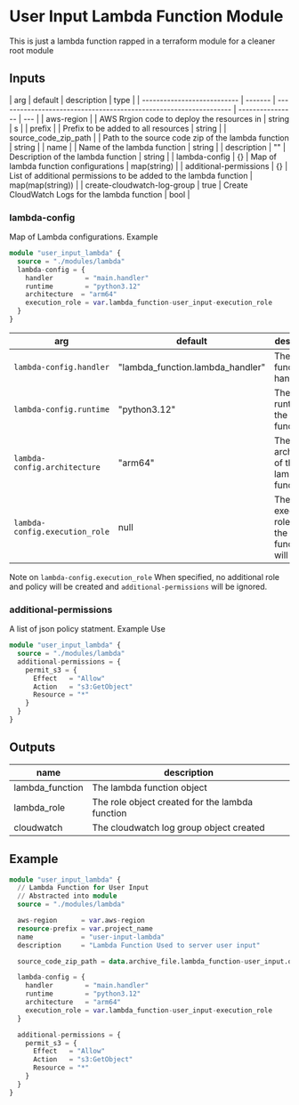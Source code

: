 # User Input Lambda Function Module

This is just a lambda function rapped in a terraform module for a cleaner root module

## Inputs

| arg                         | default | description                                                       | type             |
| --------------------------- | ------- | ----------------------------------------------------------------- | ---------------- | --- |
| aws-region                  |         | AWS Rrgion code to deploy the resources in                        | string           | s   |
| prefix                      |         | Prefix to be added to all resources                               | string           |
| source_code_zip_path        |         | Path to the source code zip of the lambda function                | string           |
| name                        |         | Name of the lambda function                                       | string           |
| description                 | ""      | Description of the lambda function                                | string           |
| lambda-config               | {}      | Map of lambda function configurations                             | map(string)      |
| additional-permissions      | {}      | List of additional permissions to be added to the lambda function | map(map(string)) |
| create-cloudwatch-log-group | true    | Create CloudWatch Logs for the lambda function                    | bool             |

### lambda-config

Map of Lambda configurations. Example

```tf
module "user_input_lambda" {
  source = "./modules/lambda"
  lambda-config = {
    handler        = "main.handler"
    runtime        = "python3.12"
    architecture  = "arm64"
    execution_role = var.lambda_function-user_input-execution_role
  }
}
```

| arg                            | default                          | description                                            |
| ------------------------------ | -------------------------------- | ------------------------------------------------------ |
| `lambda-config.handler`        | "lambda_function.lambda_handler" | The lambda function handler                            |
| `lambda-config.runtime`        | "python3.12"                     | The runtime of the lambda function                     |
| `lambda-config.architecture`   | "arm64"                          | The architecture of the lambda function                |
| `lambda-config.execution_role` | null                             | The execution role which the lambda function will use. |

Note on `lambda-config.execution_role` When specified, no additional role and policy will be created and `additional-permissions` will be ignored.

### additional-permissions

A list of json policy statment. Example Use

```tf
module "user_input_lambda" {
  source = "./modules/lambda"
  additional-permissions = {
    permit_s3 = {
      Effect   = "Allow"
      Action   = "s3:GetObject"
      Resource = "*"
    }
  }
}
```

## Outputs

| name            | description                                     |
| --------------- | ----------------------------------------------- |
| lambda_function | The lambda function object                      |
| lambda_role     | The role object created for the lambda function |
| cloudwatch      | The cloudwatch log group object created         |

## Example

```tf
module "user_input_lambda" {
  // Lambda Function for User Input
  // Abstracted into module
  source = "./modules/lambda"

  aws-region      = var.aws-region
  resource-prefix = var.project_name
  name            = "user-input-lambda"
  description     = "Lambda Function Used to server user input"

  source_code_zip_path = data.archive_file.lambda_function-user_input.output_path

  lambda-config = {
    handler        = "main.handler"
    runtime        = "python3.12"
    architecture   = "arm64"
    execution_role = var.lambda_function-user_input-execution_role
  }

  additional-permissions = {
    permit_s3 = {
      Effect   = "Allow"
      Action   = "s3:GetObject"
      Resource = "*"
    }
  }
}
```
